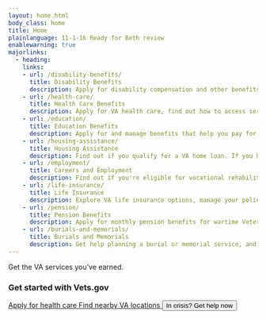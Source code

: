```yaml
---
layout: home.html
body_class: home
title: Home
plainlanguage: 11-1-16 Ready for Beth review
enablewarning: true
majorlinks:
  - heading:
    links:
    - url: /disability-benefits/
      title: Disability Benefits
      description: Apply for disability compensation and other benefits for conditions related to your military service.
    - url: /health-care/
      title: Health Care Benefits
      description: Apply for VA health care, find out how to access services, and manage your health and benefits online.
    - url: /education/
      title: Education Benefits
      description: Apply for and manage benefits that help you pay for college and training programs.
    - url: /housing-assistance/
      title: Housing Assistance
      description: Find out if you qualify for a VA home loan. If you have a service-connected disability, find out if you qualify for a housing grant to help you live more independently.
    - url: /employment/
      title: Careers and Employment
      description: Find out if you're eligible for vocational rehabilitation and employment (VR&E) services, get support for your Veteran-owned small business, and access other resources to help build your career skills and find a job.
    - url: /life-insurance/
      title: Life Insurance
      description: Explore VA life insurance options, manage your policy online, and file claims.
    - url: /pension/
      title: Pension Benefits
      description: Apply for monthly pension benefits for wartime Veterans and survivors.
    - url: /burials-and-memorials/
      title: Burials and Memorials
      description: Get help planning a burial or memorial service, and find out how to get survivor and dependent benefits.
---
```

<div class="homepage-hero">
  <div class="homepage-hero-image usa-grid">
    <!-- Keep the white space here in order to force a line break. -->
    <div class="homepage-hero-title">Get the VA services
you’ve earned.</div>
  </div>
</div>

<div class="popular-container usa-grid-full">
<h3>Get started with Vets.gov</h3>
<div class="popular-container-links">
  <a href="/health-care/apply/" class="usa-button usa-button-outline" onClick="window.dataLayer.push({ event: 'nav-main-healthcare' });">
    Apply for health care
  </a>

  <a href="/facilities/" class="usa-button usa-button-outline" onClick="window.dataLayer.push({ event: 'nav-main-facility' });">
    Find nearby VA locations
  </a>

  <button data-show="#modal-crisisline" class="va-overlay-trigger usa-button usa-button-outline" onClick="window.dataLayer.push({ event: 'nav-main-vcl' });">
    In crisis? Get help now
  </button>
</div>
